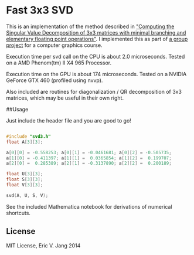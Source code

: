 Fast 3x3 SVD
===========

This is an implementation of the method described in <a href="http://pages.cs.wisc.edu/~sifakis/papers/SVD_TR1690.pdf">"Computing the Singular Value Decomposition of 3x3 matrices with minimal branching and elementary floating point operations"</a>. I implemented this as part of <a href="http://wyegelwel.github.io/snow/">a group project</a> for a computer graphics course. 

Execution time per svd call on the CPU is about 2.0 microseconds. Tested on a AMD Phenom(tm) II X4 965 Processor. 

Execution time on the GPU is about 174 microseconds. Tested on a NVIDIA GeForce GTX 460 (profiled using nvvp).

Also included are routines for diagonalization / QR decomposition of 3x3 matrices, which may be useful in their own right. 


##Usage

Just include the header file and you are good to go! 

```C

#include "svd3.h"
float A[3][3];

a[0][0] = -0.558253; a[0][1] = -0.0461681; a[0][2] = -0.505735;
a[1][0] = -0.411397; a[1][1] =  0.0365854; a[1][2] =  0.199707;
a[2][0] =  0.285389; a[2][1] = -0.3137890; a[2][2] =  0.200189;

float U[3][3];
float S[3][3];
float V[3][3];

svd(A, U, S, V);

```

See the included Mathematica notebook for derivations of numerical shortcuts.

## License
MIT License, Eric V. Jang 2014
